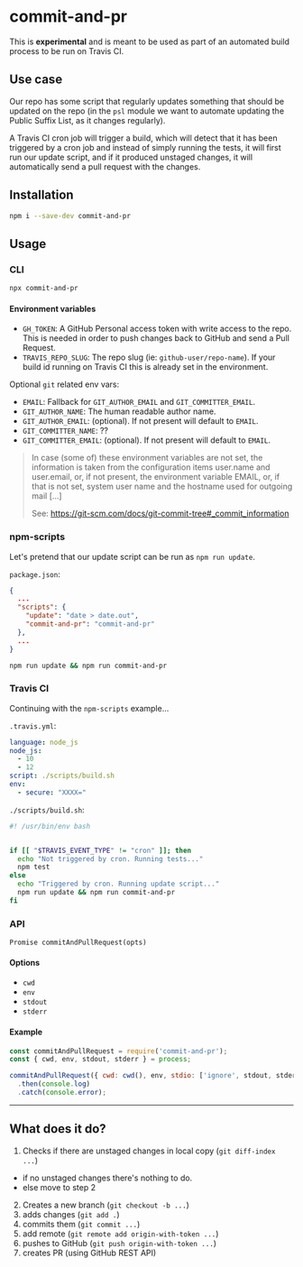 # commit-and-pr

This is **experimental** and is meant to be used as part of an automated build
process to be run on Travis CI.

## Use case

Our repo has some script that regularly updates something that should be updated
on the repo (in the `psl` module we want to automate updating the Public Suffix
List, as it changes regularly).

A Travis CI cron job will trigger a build, which will detect that it has been
triggered by a cron job and instead of simply running the tests, it will first
run our update script, and if it produced unstaged changes, it will
automatically send a pull request with the changes.

## Installation

```sh
npm i --save-dev commit-and-pr
```

## Usage

### CLI

```sh
npx commit-and-pr
```

#### Environment variables

* `GH_TOKEN`: A GitHub Personal access token with write access to the repo. This
  is needed in order to push changes back to GitHub and send a Pull Request.
* `TRAVIS_REPO_SLUG`: The repo slug (ie: `github-user/repo-name`). If your build
  id running on Travis CI this is already set in the environment.

Optional `git` related env vars:

* `EMAIL`: Fallback for `GIT_AUTHOR_EMAIL` and `GIT_COMMITTER_EMAIL`.
* `GIT_AUTHOR_NAME`: The human readable author name.
* `GIT_AUTHOR_EMAIL`: (optional). If not present will default to `EMAIL`.
* `GIT_COMMITTER_NAME`: ??
* `GIT_COMMITTER_EMAIL`: (optional). If not present will default to `EMAIL`.

> In case (some of) these environment variables are not set, the information is
> taken from the configuration items user.name and user.email, or, if not
> present, the environment variable EMAIL, or, if that is not set, system user
> name and the hostname used for outgoing mail [...]
>
> See: https://git-scm.com/docs/git-commit-tree#_commit_information

### npm-scripts

Let's pretend that our update script can be run as `npm run update`.

`package.json`:

```json
{
  ...
  "scripts": {
    "update": "date > date.out",
    "commit-and-pr": "commit-and-pr"
  },
  ...
}
```

```sh
npm run update && npm run commit-and-pr
```

### Travis CI

Continuing with the `npm-scripts` example...

`.travis.yml`:

```yml
language: node_js
node_js:
  - 10
  - 12
script: ./scripts/build.sh
env:
  - secure: "XXXX="
```

`./scripts/build.sh`:

```sh
#! /usr/bin/env bash


if [[ "$TRAVIS_EVENT_TYPE" != "cron" ]]; then
  echo "Not triggered by cron. Running tests..."
  npm test
else
  echo "Triggered by cron. Running update script..."
  npm run update && npm run commit-and-pr
fi
```

### API

`Promise commitAndPullRequest(opts)`

#### Options

* `cwd`
* `env`
* `stdout`
* `stderr`

#### Example

```js
const commitAndPullRequest = require('commit-and-pr');
const { cwd, env, stdout, stderr } = process;

commitAndPullRequest({ cwd: cwd(), env, stdio: ['ignore', stdout, stderr] })
  .then(console.log)
  .catch(console.error);
```

***

## What does it do?

1. Checks if there are unstaged changes in local copy (`git diff-index ...`)
  * if no unstaged changes there's nothing to do.
  * else move to step 2
2. Creates a new branch (`git checkout -b ...`)
3. adds changes (`git add .`)
4. commits them (`git commit ...`)
5. add remote (`git remote add origin-with-token ...`)
6. pushes to GitHub (`git push origin-with-token ...`)
7. creates PR (using GitHub REST API)

